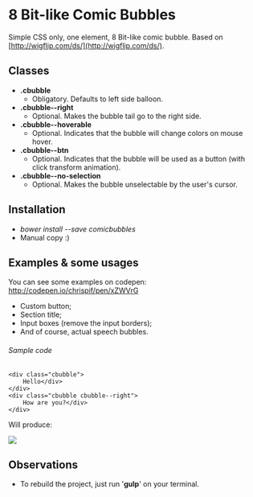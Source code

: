 # 8 Bit-like Comic Bubbles

Simple CSS only, one element, 8 Bit-like comic bubble. Based on [http://wigflip.com/ds/](http://wigflip.com/ds/).

## Classes
* **.cbubble**
	* Obligatory. Defaults to left side balloon.
* **.cbubble--right**
	* Optional. Makes the bubble tail go to the right side.
* **.cbubble--hoverable**
	* Optional. Indicates that the bubble will change colors on mouse hover.
* **.cbubble--btn**
	* Optional. Indicates that the bubble will be used as a button (with click transform animation).
* **.cbubble--no-selection**
	* Optional. Makes the bubble unselectable by the user's cursor.

## Installation

* _bower install --save comicbubbles_
* Manual copy :)

## Examples & some usages

You can see some examples on codepen: http://codepen.io/chrispif/pen/xZWVrG

* Custom button;
* Section title;
* Input boxes (remove the input borders);
* And of course, actual speech bubbles.

###### Sample code
```` 
<div class="cbubble">
	Hello</div>
</div>
<div class="cbubble cbubble--right">
	How are you?</div>
</div>
````
Will produce: 

![](https://github.com/kaisermann/comicBubbles/blob/master/comicbubble.gif?raw=true)

## Observations

* To rebuild the project, just run '**gulp**' on your terminal.